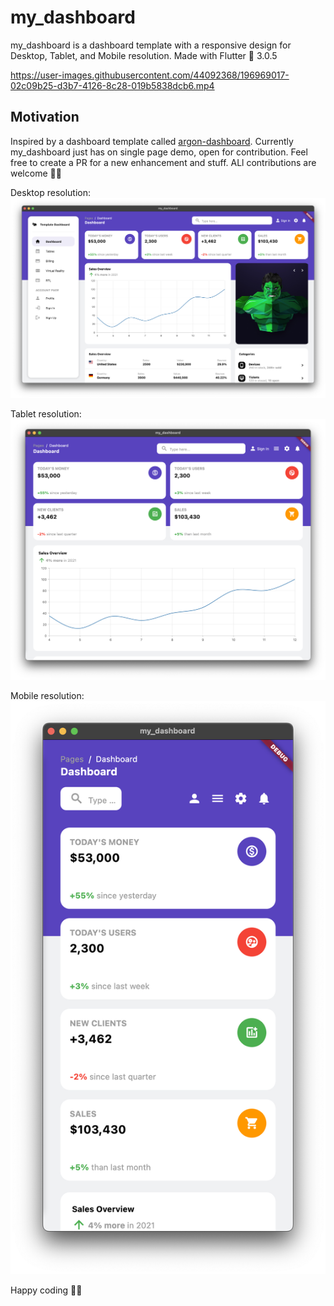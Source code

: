 # my_dashboard

my_dashboard is a dashboard template with a responsive design for Desktop, Tablet, and Mobile resolution.
Made with Flutter 💙 3.0.5

https://user-images.githubusercontent.com/44092368/196969017-02c09b25-d3b7-4126-8c28-019b5838dcb6.mp4

## Motivation

Inspired by a dashboard template called [argon-dashboard](https://demos.creative-tim.com/argon-dashboard/pages/dashboard.html). Currently my_dashboard just has on single page demo, open for contribution. Feel free to create a PR for a new enhancement and stuff. ALl contributions are welcome 🙌🏻

Desktop resolution:
![Directory overview](wiki/desktop-ss.png)  

Tablet resolution:
![Directory overview](wiki/tablet-ss.png)  

Mobile resolution:
![Directory overview](wiki/mobile-ss.png)  

Happy coding 👊🏻
